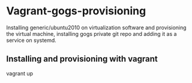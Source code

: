 # Vagrant-gogs-provisioning
Installing generic/ubuntu2010 on virtualization software and provisioning the virtual machine, installing gogs private git repo and adding it as a service on systemd.
## Installing and provisioning with vagrant
vagrant up